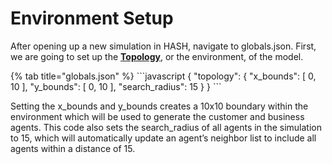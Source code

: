 # Environment Setup

After opening up a new simulation in HASH, navigate to globals.json. First, we are going to set up the [**Topology**](https://docs.hash.ai/core/configuration/topology), or the environment, of the model.

<Tabs>
{% tab title="globals.json" %}
```javascript
{
  "topology": {
    "x_bounds": [
      0,
      10
    ],
    "y_bounds": [
      0,
      10
    ],
    "search_radius": 15
  }
}
```
</Tab>
</Tabs>

Setting the x\_bounds and y\_bounds creates a 10x10 boundary within the environment which will be used to generate the customer and business agents. This code also sets the search\_radius of all agents in the simulation to 15, which will automatically update an agent’s neighbor list to include all agents within a distance of 15.

